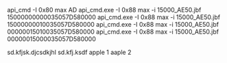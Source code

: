
api_cmd -I 0x80 max AD
api_cmd.exe -I 0x88 max -i 15000_AE50.jbf 15000000000035057D580000
api_cmd.exe -I 0x88 max -i 15000_AE50.jbf 15000000010035057D580000
api_cmd.exe -I 0x88 max -i 15000_AE50.jbf 00000015010035057D580000
api_cmd.exe -I 0x88 max -i 15000_AE50.jbf 00000015000035057D580000

sd.kfjsk.djcsdkjhl
sd.kfj.ksdf
apple 1
aaple 2

